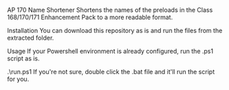 AP 170 Name Shortener
Shortens the names of the preloads in the Class 168/170/171 Enhancement Pack to a more readable format.

Installation
You can download this repository as is and run the files from the extracted folder.

Usage
If your Powershell environment is already configured, run the .ps1 script as is.

.\run.ps1
If you're not sure, double click the .bat file and it'll run the script for you.

